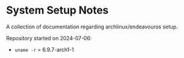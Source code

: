 # System Setup Notes

A collection of documentation regarding archlinux/endeavouros setup.

Repository started on 2024-07-06:
* `uname -r` = 6.9.7-arch1-1
